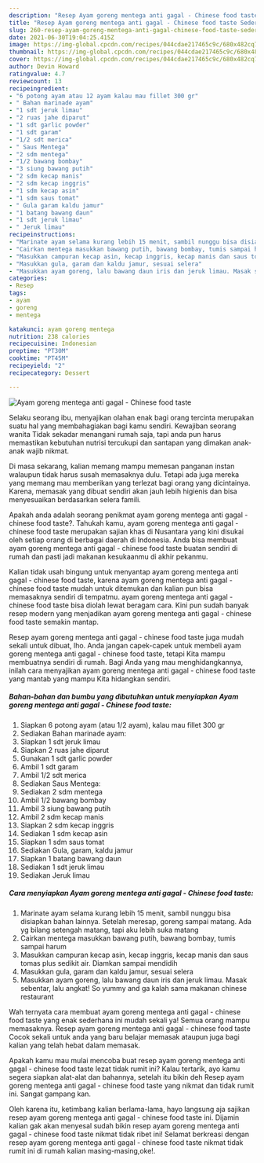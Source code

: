 ```yaml
---
description: "Resep Ayam goreng mentega anti gagal - Chinese food taste Sederhana Untuk Jualan"
title: "Resep Ayam goreng mentega anti gagal - Chinese food taste Sederhana Untuk Jualan"
slug: 260-resep-ayam-goreng-mentega-anti-gagal-chinese-food-taste-sederhana-untuk-jualan
date: 2021-06-30T19:04:25.415Z
image: https://img-global.cpcdn.com/recipes/044cdae217465c9c/680x482cq70/ayam-goreng-mentega-anti-gagal-chinese-food-taste-foto-resep-utama.jpg
thumbnail: https://img-global.cpcdn.com/recipes/044cdae217465c9c/680x482cq70/ayam-goreng-mentega-anti-gagal-chinese-food-taste-foto-resep-utama.jpg
cover: https://img-global.cpcdn.com/recipes/044cdae217465c9c/680x482cq70/ayam-goreng-mentega-anti-gagal-chinese-food-taste-foto-resep-utama.jpg
author: Devin Howard
ratingvalue: 4.7
reviewcount: 13
recipeingredient:
- "6 potong ayam atau 12 ayam kalau mau fillet 300 gr"
- " Bahan marinade ayam"
- "1 sdt jeruk limau"
- "2 ruas jahe diparut"
- "1 sdt garlic powder"
- "1 sdt garam"
- "1/2 sdt merica"
- " Saus Mentega"
- "2 sdm mentega"
- "1/2 bawang bombay"
- "3 siung bawang putih"
- "2 sdm kecap manis"
- "2 sdm kecap inggris"
- "1 sdm kecap asin"
- "1 sdm saus tomat"
- " Gula garam kaldu jamur"
- "1 batang bawang daun"
- "1 sdt jeruk limau"
- " Jeruk limau"
recipeinstructions:
- "Marinate ayam selama kurang lebih 15 menit, sambil nunggu bisa disiapkan bahan lainnya. Setelah meresap, goreng sampai matang. Ada yg bilang setengah matang, tapi aku lebih suka matang"
- "Cairkan mentega masukkan bawang putih, bawang bombay, tumis sampai harum"
- "Masukkan campuran kecap asin, kecap inggris, kecap manis dan saus tomas plus sedikit air. Diamkan sampai mendidih"
- "Masukkan gula, garam dan kaldu jamur, sesuai selera"
- "Masukkan ayam goreng, lalu bawang daun iris dan jeruk limau. Masak sebentar, lalu angkat! So yummy and ga kalah sama makanan chinese restaurant"
categories:
- Resep
tags:
- ayam
- goreng
- mentega

katakunci: ayam goreng mentega 
nutrition: 238 calories
recipecuisine: Indonesian
preptime: "PT30M"
cooktime: "PT45M"
recipeyield: "2"
recipecategory: Dessert

---
```



![Ayam goreng mentega anti gagal - Chinese food taste](https://img-global.cpcdn.com/recipes/044cdae217465c9c/680x482cq70/ayam-goreng-mentega-anti-gagal-chinese-food-taste-foto-resep-utama.jpg)

Selaku seorang ibu, menyajikan olahan enak bagi orang tercinta merupakan suatu hal yang membahagiakan bagi kamu sendiri. Kewajiban seorang  wanita Tidak sekadar menangani rumah saja, tapi anda pun harus memastikan kebutuhan nutrisi tercukupi dan santapan yang dimakan anak-anak wajib nikmat.

Di masa  sekarang, kalian memang mampu memesan panganan instan walaupun tidak harus susah memasaknya dulu. Tetapi ada juga mereka yang memang mau memberikan yang terlezat bagi orang yang dicintainya. Karena, memasak yang dibuat sendiri akan jauh lebih higienis dan bisa menyesuaikan berdasarkan selera famili. 



Apakah anda adalah seorang penikmat ayam goreng mentega anti gagal - chinese food taste?. Tahukah kamu, ayam goreng mentega anti gagal - chinese food taste merupakan sajian khas di Nusantara yang kini disukai oleh setiap orang di berbagai daerah di Indonesia. Anda bisa membuat ayam goreng mentega anti gagal - chinese food taste buatan sendiri di rumah dan pasti jadi makanan kesukaanmu di akhir pekanmu.

Kalian tidak usah bingung untuk menyantap ayam goreng mentega anti gagal - chinese food taste, karena ayam goreng mentega anti gagal - chinese food taste mudah untuk ditemukan dan kalian pun bisa memasaknya sendiri di tempatmu. ayam goreng mentega anti gagal - chinese food taste bisa diolah lewat beragam cara. Kini pun sudah banyak resep modern yang menjadikan ayam goreng mentega anti gagal - chinese food taste semakin mantap.

Resep ayam goreng mentega anti gagal - chinese food taste juga mudah sekali untuk dibuat, lho. Anda jangan capek-capek untuk membeli ayam goreng mentega anti gagal - chinese food taste, tetapi Kita mampu membuatnya sendiri di rumah. Bagi Anda yang mau menghidangkannya, inilah cara menyajikan ayam goreng mentega anti gagal - chinese food taste yang mantab yang mampu Kita hidangkan sendiri.

<!--inarticleads1-->

##### Bahan-bahan dan bumbu yang dibutuhkan untuk menyiapkan Ayam goreng mentega anti gagal - Chinese food taste:

1. Siapkan 6 potong ayam (atau 1/2 ayam), kalau mau fillet 300 gr
1. Sediakan  Bahan marinade ayam:
1. Siapkan 1 sdt jeruk limau
1. Siapkan 2 ruas jahe diparut
1. Gunakan 1 sdt garlic powder
1. Ambil 1 sdt garam
1. Ambil 1/2 sdt merica
1. Sediakan  Saus Mentega:
1. Sediakan 2 sdm mentega
1. Ambil 1/2 bawang bombay
1. Ambil 3 siung bawang putih
1. Ambil 2 sdm kecap manis
1. Siapkan 2 sdm kecap inggris
1. Sediakan 1 sdm kecap asin
1. Siapkan 1 sdm saus tomat
1. Sediakan  Gula, garam, kaldu jamur
1. Siapkan 1 batang bawang daun
1. Sediakan 1 sdt jeruk limau
1. Sediakan  Jeruk limau




<!--inarticleads2-->

##### Cara menyiapkan Ayam goreng mentega anti gagal - Chinese food taste:

1. Marinate ayam selama kurang lebih 15 menit, sambil nunggu bisa disiapkan bahan lainnya. Setelah meresap, goreng sampai matang. Ada yg bilang setengah matang, tapi aku lebih suka matang
1. Cairkan mentega masukkan bawang putih, bawang bombay, tumis sampai harum
1. Masukkan campuran kecap asin, kecap inggris, kecap manis dan saus tomas plus sedikit air. Diamkan sampai mendidih
1. Masukkan gula, garam dan kaldu jamur, sesuai selera
1. Masukkan ayam goreng, lalu bawang daun iris dan jeruk limau. Masak sebentar, lalu angkat! So yummy and ga kalah sama makanan chinese restaurant




Wah ternyata cara membuat ayam goreng mentega anti gagal - chinese food taste yang enak sederhana ini mudah sekali ya! Semua orang mampu memasaknya. Resep ayam goreng mentega anti gagal - chinese food taste Cocok sekali untuk anda yang baru belajar memasak ataupun juga bagi kalian yang telah hebat dalam memasak.

Apakah kamu mau mulai mencoba buat resep ayam goreng mentega anti gagal - chinese food taste lezat tidak rumit ini? Kalau tertarik, ayo kamu segera siapkan alat-alat dan bahannya, setelah itu bikin deh Resep ayam goreng mentega anti gagal - chinese food taste yang nikmat dan tidak rumit ini. Sangat gampang kan. 

Oleh karena itu, ketimbang kalian berlama-lama, hayo langsung aja sajikan resep ayam goreng mentega anti gagal - chinese food taste ini. Dijamin kalian gak akan menyesal sudah bikin resep ayam goreng mentega anti gagal - chinese food taste nikmat tidak ribet ini! Selamat berkreasi dengan resep ayam goreng mentega anti gagal - chinese food taste nikmat tidak rumit ini di rumah kalian masing-masing,oke!.

